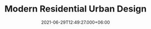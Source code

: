 ---
title: Modern Residential Urban Design
date: 2021-06-29T12:49:27.000+06:00
thumbnail: images/project_modernResidence/thumb.jpg
service: Design, Modeling, Rendering
# Client: Damascus University
shortDescription: an urban area that combines modern design with functionality. The design takes into consideration the sun path to ensure that each house receives sufficient natural light during the day while preventing cold wind from entering the building. In addition to the residential buildings, the urban area includes bicycle roads and a safe environment for children to play. The compound includes ample parking spots and an interactive square for residents to gather and engage with each other. Overall, the design is a practical and aesthetically pleasing solution that meets the needs of the community.
challenge: The challenges for this project include incorporating modern design with functionality in an urban area, ensuring each house receives sufficient natural light while preventing cold wind from entering, creating a safe environment for children to play, and providing ample parking spots for residents.
solution: he solutions involve careful design to incorporate modernity with practicality and functionality in the urban area, orienting the buildings in the sun path, including bicycle roads and a safe environment for children to play, providing ample parking spots, and creating an interactive square for residents to gather and engage with each other.
slideShowImages: [images/project1/1.jpg,images/project1/2.jpg,images/project1/3.jpg,images/project1/3.jpg,images/project1/3.jpg]
showChallenge: "true"
showSolution: "true"
showChallengeAndSolution: "true"

---